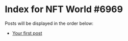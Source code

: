 # Index for NFT World #6969
Posts will be displayed in the order below:

- [Your first post](./001-first.md)

